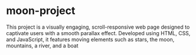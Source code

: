 # moon-project
This project is a visually engaging, scroll-responsive web page designed to captivate users with a smooth parallax effect. Developed using HTML, CSS, and JavaScript, it features moving elements such as stars, the moon, mountains, a river, and a boat
